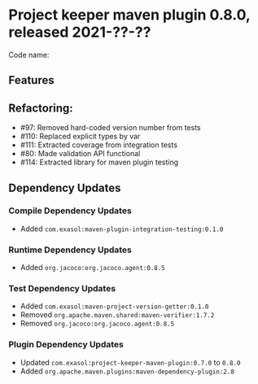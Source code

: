 # Project keeper maven plugin 0.8.0, released 2021-??-??

Code name:

## Features

## Refactoring:

* #97: Removed hard-coded version number from tests
* #110: Replaced explicit types by var
* #111: Extracted coverage from integration tests
* #80: Made validation API functional
* #114: Extracted library for maven plugin testing

## Dependency Updates

### Compile Dependency Updates

* Added `com.exasol:maven-plugin-integration-testing:0.1.0`

### Runtime Dependency Updates

* Added `org.jacoco:org.jacoco.agent:0.8.5`

### Test Dependency Updates

* Added `com.exasol:maven-project-version-getter:0.1.0`
* Removed `org.apache.maven.shared:maven-verifier:1.7.2`
* Removed `org.jacoco:org.jacoco.agent:0.8.5`

### Plugin Dependency Updates

* Updated `com.exasol:project-keeper-maven-plugin:0.7.0` to `0.8.0`
* Added `org.apache.maven.plugins:maven-dependency-plugin:2.8`
